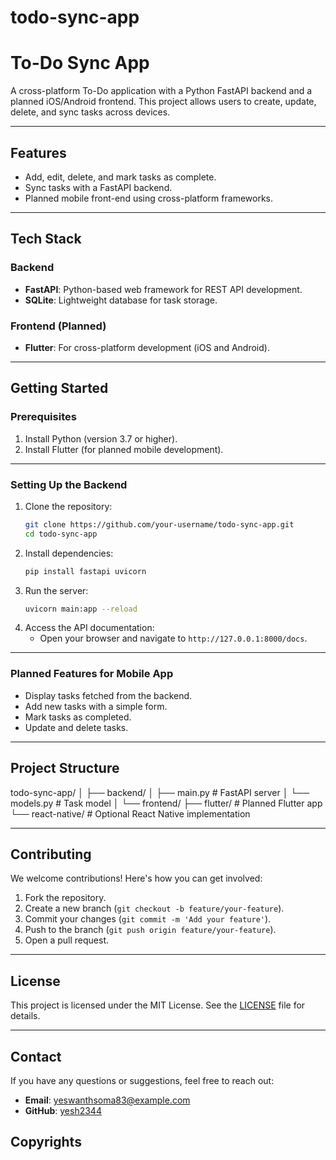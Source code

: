 # todo-sync-app

# To-Do Sync App

A cross-platform To-Do application with a Python FastAPI backend and a planned iOS/Android frontend. This project allows users to create, update, delete, and sync tasks across devices.

---

## Features
- Add, edit, delete, and mark tasks as complete.
- Sync tasks with a FastAPI backend.
- Planned mobile front-end using cross-platform frameworks.

---

## Tech Stack
### Backend
- **FastAPI**: Python-based web framework for REST API development.
- **SQLite**: Lightweight database for task storage.

### Frontend (Planned)
- **Flutter**: For cross-platform development (iOS and Android).

---

## Getting Started

### Prerequisites
1. Install Python (version 3.7 or higher).
2. Install Flutter (for planned mobile development).

---

### Setting Up the Backend
1. Clone the repository:
    ```bash
    git clone https://github.com/your-username/todo-sync-app.git
    cd todo-sync-app
    ```
2. Install dependencies:
    ```bash
    pip install fastapi uvicorn
    ```
3. Run the server:
    ```bash
    uvicorn main:app --reload
    ```
4. Access the API documentation:
    - Open your browser and navigate to `http://127.0.0.1:8000/docs`.

---

### Planned Features for Mobile App
- Display tasks fetched from the backend.
- Add new tasks with a simple form.
- Mark tasks as completed.
- Update and delete tasks.
  
---

## Project Structure
todo-sync-app/ │ ├── backend/ │ ├── main.py # FastAPI server │ └── models.py # Task model │ └── frontend/ ├── flutter/ # Planned Flutter app └── react-native/ # Optional React Native implementation


---

## Contributing
We welcome contributions! Here's how you can get involved:
1. Fork the repository.
2. Create a new branch (`git checkout -b feature/your-feature`).
3. Commit your changes (`git commit -m 'Add your feature'`).
4. Push to the branch (`git push origin feature/your-feature`).
5. Open a pull request.

---

## License
This project is licensed under the MIT License. See the [LICENSE](LICENSE) file for details.

---

## Contact
If you have any questions or suggestions, feel free to reach out:
- **Email**: yeswanthsoma83@example.com
- **GitHub**: [yesh2344](https://github.com/yesh2344)

## Copyrights
